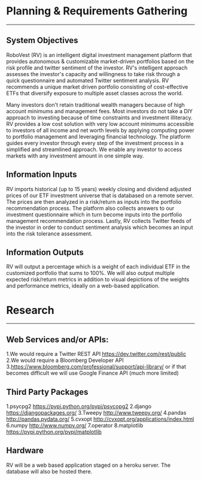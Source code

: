 # Planning & Requirements Gathering
---

## System Objectives

RoboVest (RV) is an intelligent digital investment management platform that provides autonomous & customizable market-driven portfolios based on the risk profile and twitter sentiment of the investor.  RV's intelligent approach assesses the investor's capacity and willingness to take risk through a quick questionnaire and automated Twitter sentiment analysis. RV recommends a unique market driven portfolio consisting of cost-effective ETFs that diversify exposure to multiple asset classes across the world.

Many investors don't retain traditional wealth managers because of high account minimums and management fees. Most investors do not take a DIY approach to investing because of time constraints and investment illiteracy. RV provides a low cost solution with very low account minimums accessible to investors of all income and net worth levels by applying computing power to portfolio management and leveraging financial technology. The platform guides every investor through every step of the investment process in a simplified and streamlined approach. We enable any investor to access markets with any investment amount in one simple way.

## Information Inputs

RV imports historical (up to 15 years) weekly closing and dividend adjusted prices of our ETF investment universe that is databased on a remote server. The prices are then analyzed in a risk/return as inputs into the portfolio recommendation process. The platform also collects answers to our investment questionnaire which in turn become inputs into the portfolio management recommendation process. Lastly, RV collects Twitter feeds of the investor in order to conduct sentiment analysis which becomes an input into the risk tolerance assessment.

## Information Outputs

RV will output a percentage which is a weight of each individual ETF in the customized portfolio that sums to 100%.  We will also output multiple expected risk/return metrics in addition to visual depictions of the weights and performance metrics, ideally on a web-based application.

# Research
---

## Web Services and/or APIs:
1.We would require a Twitter REST API https://dev.twitter.com/rest/public
2.We would require a Bloomberg Developer API 3.https://www.bloomberg.com/professional/support/api-library/ or if that becomes difficult we will use Google Finance API (much more limited)

## Third Party Packages

1.psycpg2 https://pypi.python.org/pypi/psycopg2
2.django  https://djangopackages.org/
3.Tweepy  http://www.tweepy.org/
4.pandas  http://pandas.pydata.org/
5.cvxopt http://cvxopt.org/applications/index.html
6.numpy http://www.numpy.org/
7.operator
8.matplotlib https://pypi.python.org/pypi/matplotlib

## Hardware

RV will be a web based application staged on a heroku server.  The database will also be hosted there.
